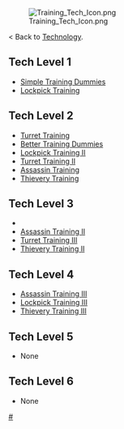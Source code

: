 <figure>
<img src="Training_Tech_Icon.png" title="Training_Tech_Icon.png" />
<figcaption>Training_Tech_Icon.png</figcaption>
</figure>

\< Back to [Technology](Technology.md "wikilink").

## Tech Level 1

- [Simple Training Dummies](Simple_Training_Dummies_(Tech).md "wikilink")
- [Lockpick Training](Lockpick_Training_(Tech).md "wikilink")

## Tech Level 2

- [Turret Training](Turret_Training_(Tech).md "wikilink")
- [Better Training Dummies](Better_Training_Dummies_(Tech).md "wikilink")
- [Lockpick Training II](Lockpick_Training_(Tech).md "wikilink")
- [Turret Training II](Turret_Training_(Tech).md "wikilink")
- [Assassin Training](Assassin_Training_(Tech).md "wikilink")
- [Thievery Training](Thievery_Training_(Tech).md "wikilink")

## Tech Level 3

- [](Advanced_Training_Dummies_(Tech).md)
- [Assassin Training II](Assassin_Training_(Tech).md "wikilink")
- [Turret Training III](Turret_Training_(Tech).md "wikilink")
- [Thievery Training II](Thievery_Training_(Tech).md "wikilink")

## Tech Level 4

- [Assassin Training III](Assassin_Training_(Tech).md "wikilink")
- [Lockpick Training III](Lockpick_Training_(Tech).md "wikilink")
- [Thievery Training III](Thievery_Training_(Tech).md "wikilink")

## Tech Level 5

- None

## Tech Level 6

- None

[\#](Category:Technology "wikilink")